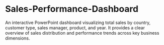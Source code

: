# Sales-Performance-Dashboard
An interactive PowerPoint dashboard visualizing total sales by country, customer type, sales manager, product, and year. It provides a clear overview of sales distribution and performance trends across key business dimensions.
